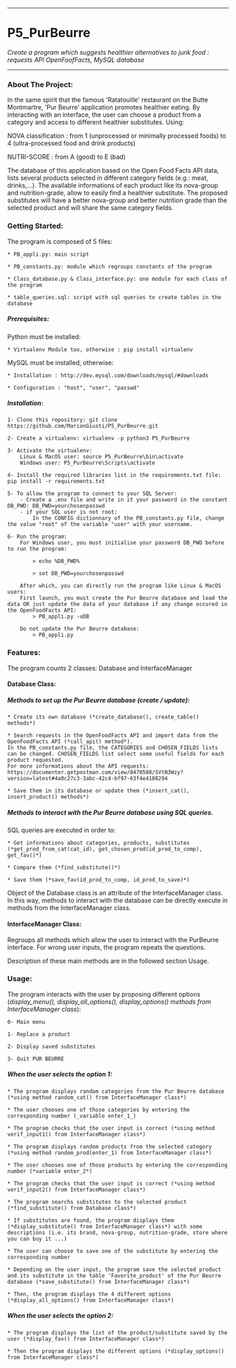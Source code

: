 ****************************************************************************************************************
# P5_PurBeurre
*Create a program which suggests healthier alternatives to junk food : requests API OpenFoofFacts, MySQL database*
*****************************************************************************************************************


### About The Project:

In the same spirit that the famous 'Ratatouille' restaurant on the Butte Montmartre, 'Pur Beurre' application 
promotes healthier eating.
By interacting with an interface, the user can choose a product from a category and access to different healthier 
substitutes. Using:

NOVA classification : from 1 (unprocessed or minimally processed foods) to 4 (ultra-processed food and drink products)

NUTRI-SCORE : from A (good) to E (bad) 

The database of this application based on the Open Food Facts API data, lists several products selected in different
category fields (e.g.: meat, drinks,...). The available informations of each product like its nova-group and nutrition-grade, allow to easily find a healthier 
substitute. The proposed substitutes will have a better nova-group and better nutrition grade than the selected product 
and will share the same category fields.


### Getting Started:

The program is composed of 5 files:

	* PB_appli.py: main script
	
	* PB_constants.py: module which regroups constants of the program
	
	* Class_database.py & Class_interface.py: one module for each class of the program
	
	* table_queries.sql: script with sql queries to create tables in the database
	
	
##### Prerequisites:
Python must be installed:

	* Virtualenv Module too, otherwise : pip install virtualenv
	
MySQL must be installed, otherwise:

	* Installation : http://dev.mysql.com/downloads/mysql/#downloads
	
	* Configuration : "host", "user", "passwd"

##### Installation:

	1- Clone this repository: git clone https://github.com/MarionGiusti/P5_PurBeurre.git
	
	2- Create a virtualenv: virtualenv -p python3 P5_PurBeurre
	
	3- Activate the virtualenv:
		Linux & MacOS user: source P5_PurBeurre\bin\activate
		Windows user: P5_PurBeurre\Scripts\activate
	
	4- Install the required libraries list in the requirements.txt file: pip install -r requirements.txt
		
	5- To allow the program to connect to your SQL Server:
		- Create a .env file and write in it your password in the constant DB_PWD: DB_PWD=yourchosenpasswd
		- if your SQL user is not root: 
			In the CONFIG dictionnary of the PB_constants.py file, change the value "root" of the variable "user" with your username.

	6- Run the program:
		For Windows user, you must initialise your password DB_PWD before to run the program:
			
			> echo %DB_PWD%
			
			> set DB_PWD=yourchosenpasswd
			
		After which, you can directly run the program like Linux & MacOS users:	
		First launch, you must create the Pur Beurre database and load the data OR just update the data of your database if any change occured in the OpenFoodFacts API:
			> PB_appli.py -uDB
			
		Do not update the Pur Beurre database:
			> PB_appli.py


### Features:

The program counts 2 classes: Database and InterfaceManager

#### Database Class:
##### Methods to set up the Pur Beurre database (create / update):

	* Create its own database (*create_database(), create_table() methods*)
	
	* Search requests in the OpenFoodFacts API and import data from the OpenFoodFacts API (*call_api() method*). 
	In the PB_constants.py file, the CATEGORIES and CHOSEN_FIELDS lists can be changed. CHOSEN_FIELDS list select some useful fields for each product requested.
	For more informations about the API requests: https://documenter.getpostman.com/view/8470508/SVtN3Wzy?version=latest#4a0c27c3-3abc-42c4-bf97-63f4e4108294
	
	* Save them in its database or update them (*insert_cat(), insert_product() methods*)


##### Methods to interact with the Pur Beurre database using SQL queries. 

SQL queries are executed in order to:
	
	* Get informations about categories, products, substitutes (*get_prod_from_cat(cat_id), get_chosen_prod(id_prod_to_comp), get_fav()*)
	
	* Compare them (*find_substitute()*)
	
	* Save them (*save_fav(id_prod_to_comp, id_prod_to_save)*)


Object of the Database class is an attribute of the InterfaceManager class. In this way, methods to interact with the database can be directly execute in methods from 
the InterfaceManager class.

#### InterfaceManager Class:
Regroups all methods which allow the user to interact with the PurBeurre interface. 
For wrong user inputs, the program repeats the questions.

Description of these main methods are in the followed section Usage.


### Usage:

The program interacts with the user by proposing different options (*display_menu(), display_all_options(), display_options() methods from InterfaceManager class*): 
	
	0- Main menu
	
	1- Replace a product
	
	2- Display saved substitutes
	
	3- Quit PUR BEURRE
	
	
##### When the user selects the option 1:

	* The program displays random categories from the Pur Beurre database (*using method random_cat() from InterfaceManager class*)
	
	* The user chooses one of those categories by entering the corresponding number (_variable enter_1_)
	
	* The program checks that the user input is correct (*using method verif_input1() from InterfaceManager class*)
	
	* The program displays random products from the selected category (*using method random_prod(enter_1) from InterfaceManager class*)
	
	* The user chooses one of those products by entering the corresponding number (*variable enter_2*)
	
	* The program checks that the user input is correct (*using method verif_input2() from InterfaceManager class*)
	
	* The program searchs substitutes to the selected product (*find_substitute() from Database class*)
	
	* If substitutes are found, the program displays them (*display_substitute() from InterfaceManager class*) with some descriptions (i.e. its brand, nova-group, nutrition-grade, store where you can buy it ...)
	
	* The user can choose to save one of the substitute by entering the corresponding number
	
	* Depending on the user input, the program save the selected product and its substitute in the table 'Favorite_product' of the Pur Beurre database (*save_substitute() from InterfaceManager class*)
	
	* Then, the program displays the 4 different options (*display_all_options() from InterfaceManager class*)
	

##### When the user selects the option 2:

	* The program displays the list of the product/substitute saved by the user (*display_fav() from InterfaceManager class*)
	
	* Then the program displays the different options (*display_options() from InterfaceManager class*)
